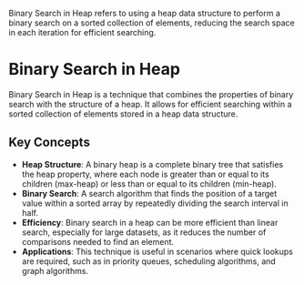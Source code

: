 Binary Search in Heap refers to using a heap data structure to perform a binary search on a sorted collection of elements, reducing the search space in each iteration for efficient searching.
# Binary Search in Heap
Binary Search in Heap is a technique that combines the properties of binary search with the structure of a heap. It allows for efficient searching within a sorted collection of elements stored in a heap data structure.
## Key Concepts
- **Heap Structure**: A binary heap is a complete binary tree that satisfies the heap property, where each node is greater than or equal to its children (max-heap) or less than or equal to its children (min-heap).
- **Binary Search**: A search algorithm that finds the position of a target value within a sorted array by repeatedly dividing the search interval in half.
- **Efficiency**: Binary search in a heap can be more efficient than linear search, especially for large datasets, as it reduces the number of comparisons needed to find an element.
- **Applications**: This technique is useful in scenarios where quick lookups are required, such as in priority queues, scheduling algorithms, and graph algorithms.